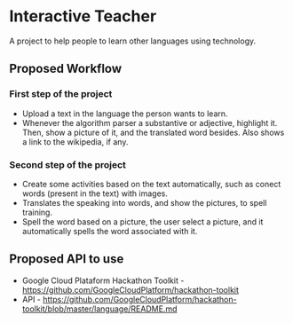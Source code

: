 # Interactive Teacher
A project to help people to learn other languages using technology.

## Proposed Workflow

### First step of the project
- Upload a text in the language the person wants to learn.
- Whenever the algorithm parser a substantive or adjective, highlight it.
Then, show a picture of it, and the translated word besides. Also shows a link to the wikipedia, if any.

### Second step of the project
- Create some activities based on the text automatically, such as conect words (present in the text) with images.
- Translates the speaking into words, and show the pictures, to spell training.
- Spell the word based on a picture, the user select a picture, and it automatically spells the word associated with it.

## Proposed API to use
- Google Cloud Plataform Hackathon Toolkit - https://github.com/GoogleCloudPlatform/hackathon-toolkit
- API - https://github.com/GoogleCloudPlatform/hackathon-toolkit/blob/master/language/README.md
